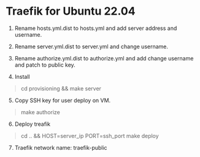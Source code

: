 # Traefik for Ubuntu 22.04

1. Rename hosts.yml.dist to hosts.yml and add server address and username.

2. Rename server.yml.dist to server.yml and change username.

3. Rename authorize.yml.dist to authorize.yml and add change username and patch to public key.

4. Install

>cd provisioning && make server

5. Copy SSH key for user deploy on VM. 

>make authorize

6. Deploy treafik

>cd .. && HOST=server_ip PORT=ssh_port make deploy

7. Traefik network name: traefik-public